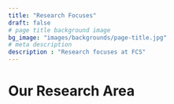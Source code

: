 ```yaml
---
title: "Research Focuses"
draft: false
# page title background image
bg_image: "images/backgrounds/page-title.jpg"
# meta description
description : "Research focuses at FCS"
---
```

# Our Research Area